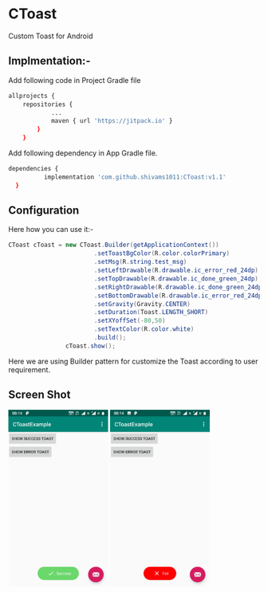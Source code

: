 # CToast
Custom Toast for Android

## Implmentation:-
Add following code in Project Gradle file
```bash
allprojects {
	repositories {
			...
			maven { url 'https://jitpack.io' }
		}
	}
  ```
Add following dependency in App Gradle file.
  ```bash
  dependencies {
	        implementation 'com.github.shivams1011:CToast:v1.1'
	}
  ```
## Configuration
Here how you can use it:-
```java
CToast cToast = new CToast.Builder(getApplicationContext())
						.setToastBgColor(R.color.colorPrimary)
						.setMsg(R.string.test_msg)
						.setLeftDrawable(R.drawable.ic_error_red_24dp)
						.setTopDrawable(R.drawable.ic_done_green_24dp)
						.setRightDrawable(R.drawable.ic_done_green_24dp)
						.setBottomDrawable(R.drawable.ic_error_red_24dp)
						.setGravity(Gravity.CENTER)
						.setDuration(Toast.LENGTH_SHORT)
						.setXYoffSet(-80,50)
						.setTextColor(R.color.white)
						.build();
				cToast.show();
```
Here we are using Builder pattern for customize the Toast according to user requirement.

## Screen Shot

<img src="https://github.com/shivams1011/CToast/blob/master/images/success.jpeg" alt="success" width="200"/>

<img src="https://github.com/shivams1011/CToast/blob/master/images/erro.jpeg" alt="error" width="200"/>
